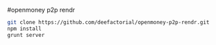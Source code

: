 
#openmoney p2p rendr 

```sh
git clone https://github.com/deefactorial/openmoney-p2p-rendr.git
npm install
grunt server
```
